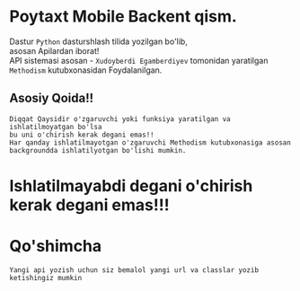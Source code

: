 # Poytaxt Mobile Backent qism.
Dastur `Python` dasturshlash tilida  yozilgan bo'lib,  
asosan Apilardan iborat!  
API sistemasi asosan - `Xudoyberdi Egamberdiyev` tomonidan yaratilgan  
`Methodism` kutubxonasidan Foydalanilgan.  

## Asosiy Qoida!!
    Diqqat Qaysidir o'zgaruvchi yoki funksiya yaratilgan va ishlatilmoyatgan bo'lsa 
    bu uni o'chirish kerak degani emas!! 
    Har qanday ishlatilmayotgan o'zgaruvchi Methodism kutubxonasiga asosan
    backgroundda ishlatilyotgan bo'lishi mumkin.

# Ishlatilmayabdi degani o'chirish kerak degani emas!!!

# Qo'shimcha
    Yangi api yozish uchun siz bemalol yangi url va classlar yozib ketishingiz mumkin